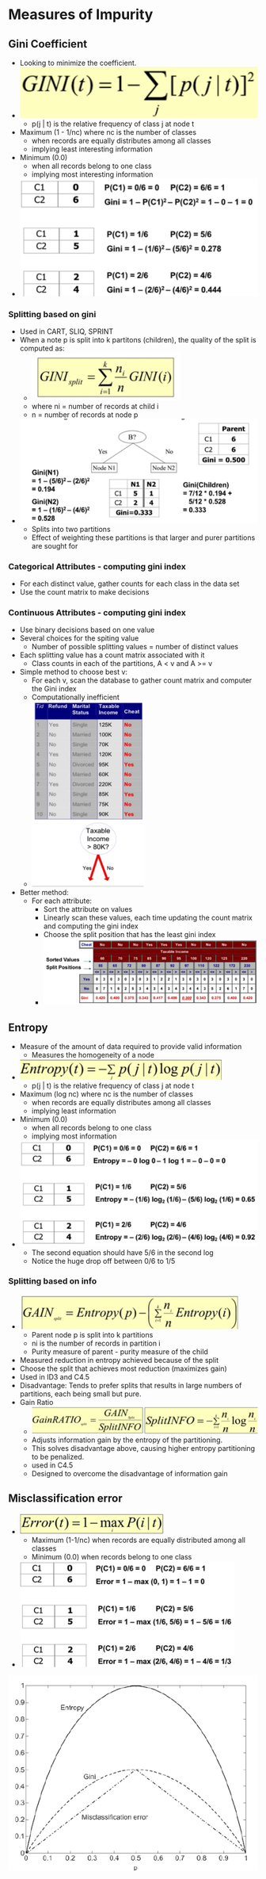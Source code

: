 # Measures of Impurity

## Gini Coefficient

- Looking to minimize the coefficient.
- ![formula](img/3/giniform.png)
  - p(j | t) is the relative frequency of class j at node t
- Maximum (1 - 1/nc) where nc is the number of classes
  - when records are equally distributes among all classes
  - implying least interesting information
- Minimum (0.0)
  - when all records belong to one class
  - implying most interesting information
- ![example](img/3/giniex.png)

### Splitting based on gini

- Used in CART, SLIQ, SPRINT
- When a note p is split into k partitons (children), the quality of the split is computed as:
  - ![formula](img/3/ginisplit.png)
  - where ni = number of records at child i
  - n = number of records at node p
- ![example](img/3/ginisplitex.png)
  - Splits into two partitions
  - Effect of weighting these partitions is that larger and purer partitions are sought for

### Categorical Attributes - computing gini index

- For each distinct value, gather counts for each class in the data set
- Use the count matrix to make decisions

### Continuous Attributes - computing gini index

- Use binary decisions based on one value
- Several choices for the spiting value
  - Number of possible splitting values = number of distinct values
- Each splitting value has a count matrix associated with it
  - Class counts in each of the partitions, A < v and A >= v
- Simple method to choose best v:
  - For each v, scan the database to gather count matrix and computer the Gini index
  - Computationally inefficient
  - ![ex](img/3/contginisort1.png)
- Better method:
  - For each attribute:
    - Sort the attribute on values
    - Linearly scan these values, each time updating the count matrix and computing the gini index
    - Choose the split position that has the least gini index
    - ![ex](img/3/contginisort2.png)

## Entropy

- Measure of the amount of data required to provide valid information
  - Measures the homogeneity of a node
- ![equation](img/3/entropyequ.png)
  - p(j | t) is the relative frequency of class j at node t
- Maximum (log nc) where nc is the number of classes
  - when records are equally distributes among all classes
  - implying least information
- Minimum (0.0)
  - when all records belong to one class
  - implying most information
- ![ex](img/3/entropyex.png)
  - The second equation should have 5/6 in the second log
  - Notice the huge drop off between 0/6 to 1/5

### Splitting based on info

- ![equation](img/3/entropygain.png)
  - Parent node p is split into k partitions
  - ni is the number of records in partition i
  - Purity measure of parent - purity measure of the child
- Measured reduction in entropy achieved because of the split
- Choose the split that achieves most reduction (maximizes gain)
- Used in ID3 and C4.5
- Disadvantage: Tends to prefer splits that results in large numbers of partitions, each being small but pure.
- Gain Ratio
  - ![equation](img/3/gainratioequ.png)
  - Adjusts information gain by the entropy of the partitioning.
  - This solves disadvantage above, causing higher entropy partitioning to be penalized.
  - used in C4.5
  - Designed to overcome the disadvantage of information gain

## Misclassification error

- ![formula](img/3/misclassform.png)
  - Maximum (1-1/nc) when records are equally distributed among all classes
  - Minimum (0.0) when records belong to one class
- ![Example](img/3/misclassex.png)

![alt text](img/3/comparison.png)
